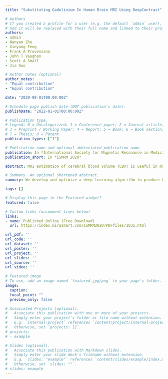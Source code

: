 ```yaml
---
title: "Substituting Gadolinium In Human Brain MRI Using DeepContrast"

# Authors
# If you created a profile for a user (e.g. the default `admin` user), write the username (folder name) here 
# and it will be replaced with their full name and linked to their profile.
authors:
- admin
- Nanyan Zhu
- Xinyang Feng
- Frank A Provenzano
- John T Vaughan
- Scott A Small
- Jia Guo

# Author notes (optional)
author_notes:
- "Equal contribution"
- "Equal contribution"

date: "2020-08-01T00:00:00Z"

# Schedule page publish date (NOT publication's date).
publishDate: "2022-01-01T00:00:00Z"

# Publication type.
# Legend: 0 = Uncategorized; 1 = Conference paper; 2 = Journal article;
# 3 = Preprint / Working Paper; 4 = Report; 5 = Book; 6 = Book section;
# 7 = Thesis; 8 = Patent
publication_types: ["1"]

# Publication name and optional abbreviated publication name.
publication: In *International Society for Magnetic Resonance in Medicine (ISMRM)*
publication_short: In *ISMRM 2020*

abstract: MRI estimation of cerebral blood volume (CBV) is useful in mapping potential brain function. To obtain high-resolution CBV maps, it typically requires intravenous (IV) injections of Gadolinium-based contrast agents (GBCAs), the use of which has come under new scrutiny. Here, we design and implement a deep learning algorithm, DeepContrast, to estimate GBCA contrast directly from T1-weighted (T1W) structural MRI. The predicted contrast performs equally well as the GBCA-enhanced CBV map even in mapping subtle age-related functional changes in the human brain. Therefore, our study demonstrates the feasibility of substituting GBCA in human brain MRI using DeepContrast.

# Summary. An optional shortened abstract.
summary: We develop and optimize a deep learning algorithm to produce Gd contrast in human brain MRI directly from a single non-contrast structural MRI, and demonstrate the predicted contrast is reasonable by showing its regional vulnerability pattern to aging over the entire cortex is highly similar to the ground truth patterns.

tags: []

# Display this page in the Featured widget?
featured: false

# Custom links (uncomment lines below)
links:
- name: Published Online (Free Download)
  url: https://index.mirasmart.com/ISMRM2020/PDFfiles/1031.html

url_pdf: ''
url_code: ''
url_dataset: ''
url_poster: ''
url_project: ''
url_slides: ''
url_source: ''
url_video: ''

# Featured image
# To use, add an image named `featured.jpg/png` to your page's folder. 
image:
  caption:
  focal_point: ""
  preview_only: false

# Associated Projects (optional).
#   Associate this publication with one or more of your projects.
#   Simply enter your project's folder or file name without extension.
#   E.g. `internal-project` references `content/project/internal-project/index.md`.
#   Otherwise, set `projects: []`.
# projects:
# - example

# Slides (optional).
#   Associate this publication with Markdown slides.
#   Simply enter your slide deck's filename without extension.
#   E.g. `slides: "example"` references `content/slides/example/index.md`.
#   Otherwise, set `slides: ""`.
# slides: example
---
```


<!-- {{% callout note %}}
Click the *Cite* button above to demo the feature to enable visitors to import publication metadata into their reference management software.
{{% /callout %}}

{{% callout note %}}
Create your slides in Markdown - click the *Slides* button to check out the example.
{{% /callout %}} -->

<!-- Supplementary notes can be added here, including [code, math, and images](https://wowchemy.com/docs/writing-markdown-latex/). -->
